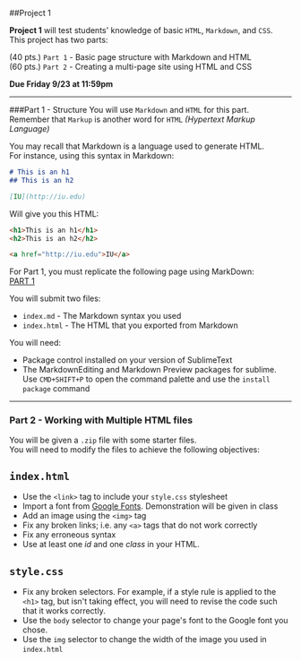##Project 1

**Project 1** will test students' knowledge of basic `HTML`, `Markdown`, and `CSS`.  
This project has two parts:

(40 pts.) `Part 1` - Basic page structure with Markdown and HTML  
(60 pts.) `Part 2` - Creating a multi-page site using HTML and CSS

**Due Friday 9/23 at 11:59pm**

---
###Part 1 - Structure
You will use `Markdown` and `HTML` for this part.  
Remember that `Markup` is another word for `HTML` _(Hypertext Markup Language)_


You may recall that Markdown is a language used to generate HTML.  
For instance, using this syntax in Markdown:

~~~markdown
# This is an h1
## This is an h2

[IU](http://iu.edu)
~~~

Will give you this HTML:

~~~html
<h1>This is an h1</h1>
<h2>This is an h2</h2>

<a href="http://iu.edu">IU</a>
~~~

For Part 1, you must replicate the following page using MarkDown:  
[PART 1](part1)


You will submit two files:

 * `index.md` - The Markdown syntax you used
 * `index.html` - The HTML that you exported from Markdown

You will need:

 * Package control installed on your version of SublimeText
 * The MarkdownEditing and Markdown Preview packages for sublime. Use `CMD+SHIFT+P` to open the command palette and use the `install package` command  

---
### Part 2 - Working with Multiple HTML files

You will be given a `.zip` file with some starter files.  
You will need to modify the files to achieve the following objectives:

`index.html`
-----------
 * Use the `<link>` tag to include your `style.css` stylesheet
 * Import a font from [Google Fonts](https://fonts.google.com/). Demonstration will be given in class
 * Add an image using the `<img>` tag
 * Fix any broken links; i.e. any `<a>` tags that do not work correctly
 * Fix any erroneous syntax
 * Use at least one _id_ and one _class_ in your HTML.

`style.css`
-----------
 * Fix any broken selectors. For example, if a style rule is applied to the `<h1>` tag, but isn't taking effect, you will need to revise the code such that it works correctly.
 * Use the `body` selector to change your page's font to the Google font you chose.
 * Use the `img` selector to change the width of the image you used in `index.html`
 
